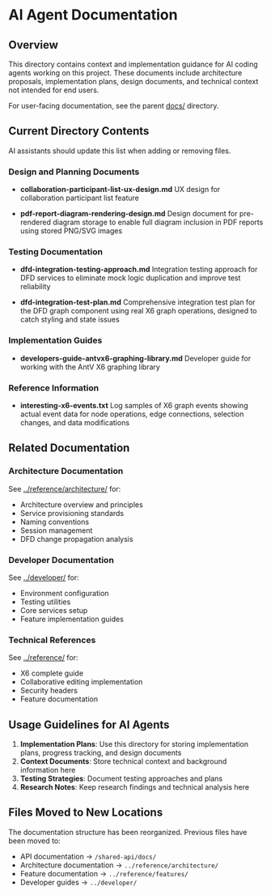 # AI Agent Documentation

## Overview

This directory contains context and implementation guidance for AI coding agents working on this project. These documents include architecture proposals, implementation plans, design documents, and technical context not intended for end users.

For user-facing documentation, see the parent [docs/](../) directory.

## Current Directory Contents

AI assistants should update this list when adding or removing files.

### Design and Planning Documents

- **collaboration-participant-list-ux-design.md**
  UX design for collaboration participant list feature

- **pdf-report-diagram-rendering-design.md**
  Design document for pre-rendered diagram storage to enable full diagram inclusion in PDF reports using stored PNG/SVG images

### Testing Documentation

- **dfd-integration-testing-approach.md**
  Integration testing approach for DFD services to eliminate mock logic duplication and improve test reliability

- **dfd-integration-test-plan.md**
  Comprehensive integration test plan for the DFD graph component using real X6 graph operations, designed to catch styling and state issues

### Implementation Guides

- **developers-guide-antvx6-graphing-library.md**
  Developer guide for working with the AntV X6 graphing library

### Reference Information

- **interesting-x6-events.txt**
  Log samples of X6 graph events showing actual event data for node operations, edge connections, selection changes, and data modifications

## Related Documentation

### Architecture Documentation

See [../reference/architecture/](../reference/architecture/) for:

- Architecture overview and principles
- Service provisioning standards
- Naming conventions
- Session management
- DFD change propagation analysis

### Developer Documentation

See [../developer/](../developer/) for:

- Environment configuration
- Testing utilities
- Core services setup
- Feature implementation guides

### Technical References

See [../reference/](../reference/) for:

- X6 complete guide
- Collaborative editing implementation
- Security headers
- Feature documentation

## Usage Guidelines for AI Agents

1. **Implementation Plans**: Use this directory for storing implementation plans, progress tracking, and design documents
2. **Context Documents**: Store technical context and background information here
3. **Testing Strategies**: Document testing approaches and plans
4. **Research Notes**: Keep research findings and technical analysis here

## Files Moved to New Locations

The documentation structure has been reorganized. Previous files have been moved to:

- API documentation → `/shared-api/docs/`
- Architecture documentation → `../reference/architecture/`
- Feature documentation → `../reference/features/`
- Developer guides → `../developer/`

